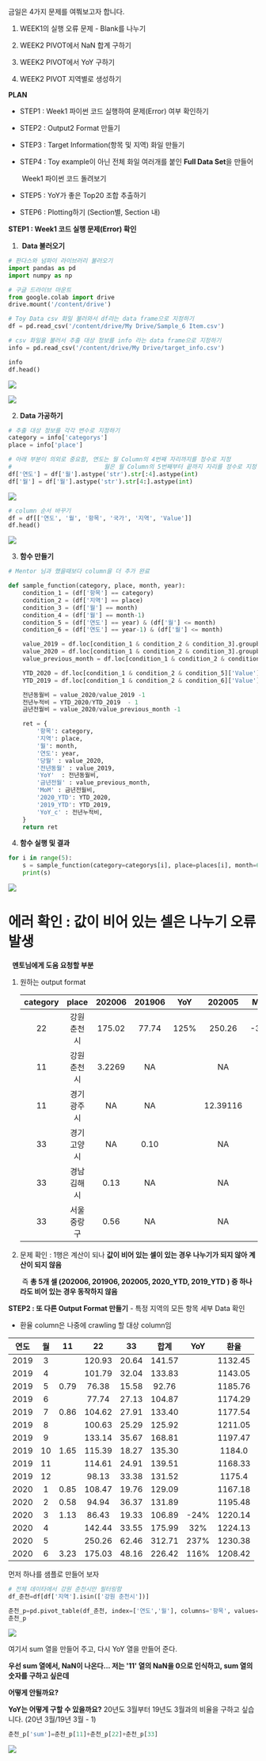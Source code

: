 금일은 4가지 문제를 여쭤보고자 합니다.

1) WEEK1의 실행 오류 문제 - Blank를 나누기

2) WEEK2 PIVOT에서 NaN 합계 구하기 

3) WEEK2 PIVOT에서 YoY 구하기

4) WEEK2 PIVOT 지역별로 생성하기



**PLAN**

- STEP1 : Week1 파이썬 코드 실행하여 문제(Error) 여부 확인하기

- STEP2 : Output2 Format 만들기

- STEP3 : Target Information(항목 및 지역) 화일 만들기

- STEP4 : Toy example이 아닌 전체 화일 여러개를 붙인 **Full Data Set**을 만들어

  ​              Week1 파이썬 코드 돌려보기

- STEP5 : YoY가 좋은 Top20 조합 추출하기

- STEP6 : Plotting하기 (Section별, Section 내)



**STEP1 : Week1 코드 실행 문제(Error) 확인**

1.  **Data 불러오기**

```python
# 판다스와 넘파이 라이브러리 불러오기
import pandas as pd
import numpy as np

# 구글 드라이브 마운트
from google.colab import drive
drive.mount('/content/drive')

# Toy Data csv 화일 불러와서 df라는 data frame으로 지정하기
df = pd.read_csv('/content/drive/My Drive/Sample_6 Item.csv')

# csv 화일을 불러서 추출 대상 정보를 info 라는 data frame으로 지정하기
info = pd.read_csv('/content/drive/My Drive/target_info.csv')

info
df.head()
```

![](https://blogfiles.pstatic.net/MjAyMDA5MTZfMTU2/MDAxNjAwMjQ4ODA2NTE5.Wcy-8DGmQ191Kpt8O78QieBl8X9MgKtMm3Zi3gnTwqkg.QszOBQr49ECMtVZFRjdIB7nNyMVl5Ax8-zOYdsXJalAg.PNG.ikeyada/200916_info_%ED%99%94%EC%9D%BC_output.PNG)

![](https://blogfiles.pstatic.net/MjAyMDA5MTZfMTAy/MDAxNjAwMjQ5MDExMTM0.ONvq-UrUg9ABFuoWP6pdBCxLEG0RNCL9MvtKJQhd4Psg.ewJ4P_-i535fCZhbb7tygYfjsGa-2818j4Q7FVghGRMg.PNG.ikeyada/200916_df_%ED%99%94%EC%9D%BC.PNG)

2. **Data 가공하기**

```python
# 추출 대상 정보를 각각 변수로 지정하기
category = info['categorys']
place = info['place']

# 아래 부분이 의외로 중요함, 연도는 월 Column의 4번째 자리까지를 정수로 지정
#                          월은 월 Column의 5번째부터 끝까지 자리를 정수로 지정
df['연도'] = df['월'].astype('str').str[:4].astype(int)
df['월'] = df['월'].astype('str').str[4:].astype(int)
```

![](https://blogfiles.pstatic.net/MjAyMDA5MTZfMTAw/MDAxNjAwMjU0NTU4NTA1.n2pkNQHJ5Ywm-SjlQ4DPp-lVpBcCfOTN6RTn8pjSewkg.4jvI2uyuYTdTeRi_5npi9bM1fdvqVkUJsBuKk1eDcMYg.PNG.ikeyada/200916_column_%EB%B6%84%EB%A6%AC_astype_%EC%9D%B4%EC%9A%A9.PNG)

```python
# column 순서 바꾸기
df = df[['연도', '월', '항목', '국가', '지역', 'Value']]
df.head()
```

![](https://blogfiles.pstatic.net/MjAyMDA5MTZfMjc3/MDAxNjAwMjU0NTY0OTY1.XguKTuPE-dSgxeEu9xz1IRyQvcdwPTBB3GOIm9_-IBIg.ujN7uxhQVoVsXr6Ra_38vrIl7HIYd-54MkL4fOYbcWQg.PNG.ikeyada/200916_column_%EC%88%9C%EC%84%9C_%EB%B0%94%EA%BE%B8%EA%B8%B0.PNG)

3. **함수 만들기**

```python
# Mentor 님과 했을때보다 column을 더 추가 완료

def sample_function(category, place, month, year):
    condition_1 = (df['항목'] == category)
    condition_2 = (df['지역'] == place)
    condition_3 = (df['월'] == month)
    condition_4 = (df['월'] == month-1)
    condition_5 = (df['연도'] == year) & (df['월'] <= month)
    condition_6 = (df['연도'] == year-1) & (df['월'] <= month)

    value_2019 = df.loc[condition_1 & condition_2 & condition_3].groupby('연도')['Value'].sum()[year-1]
    value_2020 = df.loc[condition_1 & condition_2 & condition_3].groupby('연도')['Value'].sum()[year]
    value_previous_month = df.loc[condition_1 & condition_2 & condition_4].groupby('연도')['Value'].sum()[year]

    YTD_2020 = df.loc[condition_1 & condition_2 & condition_5]['Value'].sum()
    YTD_2019 = df.loc[condition_1 & condition_2 & condition_6]['Value'].sum()

    전년동월비 = value_2020/value_2019 -1
    전년누적비 = YTD_2020/YTD_2019  - 1
    금년전월비 = value_2020/value_previous_month -1

    ret = {
        '항목': category, 
        '지역': place, 
        '월': month, 
        '연도': year, 
        '당월' : value_2020,
        '전년동월' : value_2019, 
        'YoY'  : 전년동월비,
        '금년전월' : value_previous_month,
        'MoM' : 금년전월비,
        '2020_YTD': YTD_2020, 
        '2019_YTD': YTD_2019, 
        'YoY_c' : 전년누적비,
    }
    return ret
```



4. **함수 실행 및 결과**

```python
for i in range(5):
    s = sample_function(category=categorys[i], place=places[i], month=6, year=2020)
    print(s)
```

![](https://blogfiles.pstatic.net/MjAyMDA5MTZfMTQ5/MDAxNjAwMjU1MDc3NjYz.SpRsclFhL_ZQdBOiA-Qlqsr8qEPxqkOImaFlTqBSBrog.BJ2OOyuWYnIctIk6Wz8vsbDQaAMMgAPoqbwuexDLbLkg.PNG.ikeyada/200916_output.PNG)



# 에러 확인 : 값이 비어 있는 셀은 나누기 오류 발생

                                             **멘토님에게 도움 요청할 부분**

1. 원하는 output format

   | category |    place    | 202006 | 201906 | YoY  |  202005  | MoM  | 2020_YTD | 2019_YTD | YoY  |
   | :------: | :---------: | :----: | :----: | :--: | :------: | :--: | :------: | :------: | :--: |
   |    22    | 강원 춘천시 | 175.02 | 77.74  | 125% |  250.26  | -30% |  857.57  |  376.84  | 128% |
   |    11    | 강원 춘천시 | 3.2269 |   NA   |      |    NA    |      |  5.7929  |   3.30   | 76%  |
   |    11    | 경기 광주시 |   NA   |   NA   |      | 12.39116 |      |    NA    |  12.39   |      |
   |    33    | 경기 고양시 |   NA   |  0.10  |      |    NA    |      |    NA    |   0.10   |      |
   |    33    | 경남 김해시 |  0.13  |   NA   |      |    NA    |      |   0.13   |   0.00   |      |
   |    33    | 서울 중랑구 |  0.56  |   NA   |      |    NA    |      |   1.70   |    NA    |      |

   

2. 문제 확인 : 1행은 계산이 되나 **값이 비어 있는 셀이 있는 경우 나누기가 되지 않아 계산이 되지 않음**

   ​                    즉  **총 5개 셀 (202006, 201906, 202005, 2020_YTD, 2019_YTD ) 중 하나라도 비어 있는 경우 동작하지 않음**

   

**STEP2 : 또 다른 Output Format 만들기** - 특정 지역의 모든 항목 세부 Data 확인

* 환율 column은 나중에 crawling 할 대상 column임

| 연도 |  월  |  11  |   22   |  33   |  합계  | YoY  |  환율   |
| :--: | :--: | :--: | :----: | :---: | :----: | :--: | :-----: |
| 2019 |  3   |      | 120.93 | 20.64 | 141.57 |      | 1132.45 |
| 2019 |  4   |      | 101.79 | 32.04 | 133.83 |      | 1143.05 |
| 2019 |  5   | 0.79 | 76.38  | 15.58 | 92.76  |      | 1185.76 |
| 2019 |  6   |      | 77.74  | 27.13 | 104.87 |      | 1174.29 |
| 2019 |  7   | 0.86 | 104.62 | 27.91 | 133.40 |      | 1177.54 |
| 2019 |  8   |      | 100.63 | 25.29 | 125.92 |      | 1211.05 |
| 2019 |  9   |      | 133.14 | 35.67 | 168.81 |      | 1197.47 |
| 2019 |  10  | 1.65 | 115.39 | 18.27 | 135.30 |      | 1184.0  |
| 2019 |  11  |      | 114.61 | 24.91 | 139.51 |      | 1168.33 |
| 2019 |  12  |      | 98.13  | 33.38 | 131.52 |      | 1175.4  |
| 2020 |  1   | 0.85 | 108.47 | 19.76 | 129.09 |      | 1167.18 |
| 2020 |  2   | 0.58 | 94.94  | 36.37 | 131.89 |      | 1195.48 |
| 2020 |  3   | 1.13 | 86.43  | 19.33 | 106.89 | -24% | 1220.14 |
| 2020 |  4   |      | 142.44 | 33.55 | 175.99 | 32%  | 1224.13 |
| 2020 |  5   |      | 250.26 | 62.46 | 312.71 | 237% | 1230.38 |
| 2020 |  6   | 3.23 | 175.03 | 48.16 | 226.42 | 116% | 1208.42 |

먼저 하나를 샘플로 만들어 보자

```python
# 전체 데이타에서 강원 춘천시만 필터링함
df_춘천=df[df['지역'].isin(['강원 춘천시'])]

춘천_p=pd.pivot_table(df_춘천, index=['연도','월'], columns='항목', values='Value',aggfunc=np.sum)
춘천_p
```

![](https://blogfiles.pstatic.net/MjAyMDA5MTdfMTY0/MDAxNjAwMzI5MjIwMjg5.yUprZQDeYM7od7qUYiBM64j3ylZ1mjZvJtVvFJmpBYEg.krsNulDUF7wpeib3u1_quPxOlNDl7hFABmdQvVf_OXEg.PNG.ikeyada/200916_pivot_output.PNG)

여기서 sum 열을 만들어 주고, 다시 YoY 열을 만들어 준다. 

**우선 sum 열에서, NaN이 나온다...  저는 '11' 열의 NaN을 0으로 인식하고, sum 열의 숫자를 구하고 싶은데**

**어떻게 안될까요?**

**YoY는 어떻게 구할 수 있을까요?** 20년도 3월부터 19년도 3월과의 비율을 구하고 싶습니다. (20년 3월/19년 3월 - 1)

```python
춘천_p['sum']=춘천_p[11]+춘천_p[22]+춘천_p[33]
```

![](https://blogfiles.pstatic.net/MjAyMDA5MTdfMjU5/MDAxNjAwMzMwMjU0Nzcy.35afSH3NoYuixEPIfmQj4sEP6pnbKEXOjV2atQUw_h4g.2RVcoCfH3lKU2BI8hfgD_0z8-xaU1vTFRXqO01TJupAg.PNG.ikeyada/200916_pivot_output_sum%EC%97%B4_NaN_%EC%98%A4%EB%A5%98.PNG)